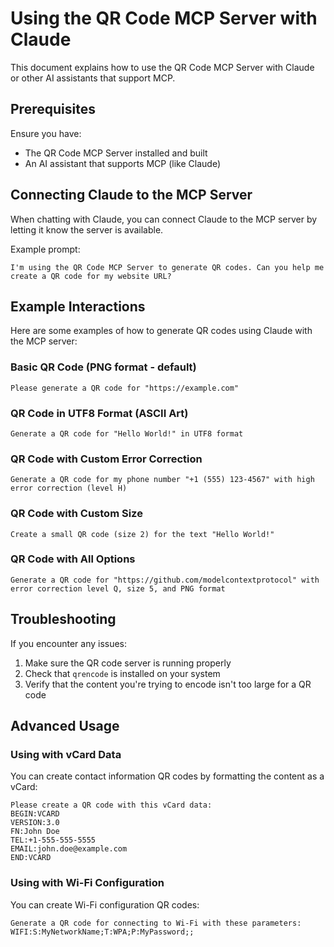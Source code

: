 # Using the QR Code MCP Server with Claude

This document explains how to use the QR Code MCP Server with Claude or other AI assistants that support MCP.

## Prerequisites

Ensure you have:
- The QR Code MCP Server installed and built
- An AI assistant that supports MCP (like Claude)

## Connecting Claude to the MCP Server

When chatting with Claude, you can connect Claude to the MCP server by letting it know the server is available.

Example prompt:

```
I'm using the QR Code MCP Server to generate QR codes. Can you help me create a QR code for my website URL?
```

## Example Interactions

Here are some examples of how to generate QR codes using Claude with the MCP server:

### Basic QR Code (PNG format - default)

```
Please generate a QR code for "https://example.com"
```

### QR Code in UTF8 Format (ASCII Art)

```
Generate a QR code for "Hello World!" in UTF8 format
```

### QR Code with Custom Error Correction

```
Generate a QR code for my phone number "+1 (555) 123-4567" with high error correction (level H)
```

### QR Code with Custom Size

```
Create a small QR code (size 2) for the text "Hello World!"
```

### QR Code with All Options

```
Generate a QR code for "https://github.com/modelcontextprotocol" with error correction level Q, size 5, and PNG format
```

## Troubleshooting

If you encounter any issues:

1. Make sure the QR code server is running properly
2. Check that `qrencode` is installed on your system
3. Verify that the content you're trying to encode isn't too large for a QR code

## Advanced Usage

### Using with vCard Data

You can create contact information QR codes by formatting the content as a vCard:

```
Please create a QR code with this vCard data:
BEGIN:VCARD
VERSION:3.0
FN:John Doe
TEL:+1-555-555-5555
EMAIL:john.doe@example.com
END:VCARD
```

### Using with Wi-Fi Configuration

You can create Wi-Fi configuration QR codes:

```
Generate a QR code for connecting to Wi-Fi with these parameters:
WIFI:S:MyNetworkName;T:WPA;P:MyPassword;;
```
